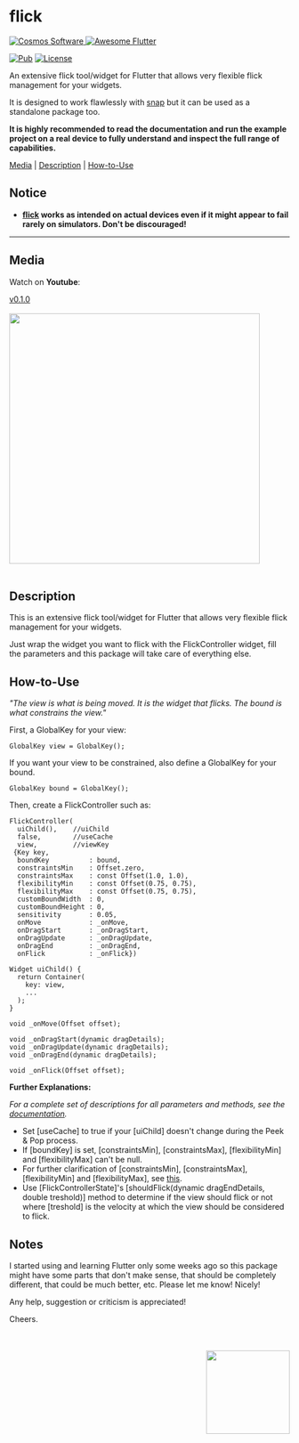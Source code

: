 # flick

[comment]: <> (Badges)
<a href="https://www.cosmossoftware.coffee">
   <img alt="Cosmos Software" src="https://img.shields.io/badge/Cosmos%20Software-Love%20Code-red" />
</a>
<a href="https://github.com/Solido/awesome-flutter">
   <img alt="Awesome Flutter" src="https://img.shields.io/badge/Awesome-Flutter-blue.svg?longCache=true&style=flat-square" />
</a>

[![Pub](https://img.shields.io/pub/v/flick?color=g)](https://pub.dev/packages/flick)
[![License](https://img.shields.io/github/license/aliyigitbireroglu/flutter-flick?color=blue)](https://github.com/aliyigitbireroglu/flutter-flick/blob/master/LICENSE)

[comment]: <> (Introduction)
An extensive flick tool/widget for Flutter that allows very flexible flick management for your widgets. 

It is designed to work flawlessly with [snap](https://pub.dev/packages/snap) but it can be used as a standalone package too. 

**It is highly recommended to read the documentation and run the example project on a real device to fully understand and inspect the full range
 of capabilities.**

[comment]: <> (ToC)
[Media](#media) | [Description](#description) | [How-to-Use](#howtouse)

[comment]: <> (Notice)
## Notice
* **[flick](https://pub.dev/packages/flick) works as intended on actual devices even if it might appear to fail rarely on simulators. Don't be 
discouraged!**
* * *


[comment]: <> (Media)
<a name="media"></a>
## Media

Watch on **Youtube**:

[v0.1.0](https://youtu.be/RJvb7YKIO6g)
<br><br>
<img src="https://www.cosmossoftware.coffee/Common/Portfolio/GIFs/FlutterFlick.gif" height="450" max-height="450"/>
<br><br>


[comment]: <> (Description)
<a name="description"></a>
## Description
This is an extensive flick tool/widget for Flutter that allows very flexible flick management for your widgets. 

Just wrap the widget you want to flick with the FlickController widget, fill the parameters and this package will take care of everything else.


[comment]: <> (How-to-Use)
<a name="howtouse"></a>
## How-to-Use
*"The view is what is being moved. It is the widget that flicks. The bound is what constrains the view."*

First, a GlobalKey for your view: 

```
GlobalKey view = GlobalKey();
```

If you want your view to be constrained, also define a GlobalKey for your bound. 

```
GlobalKey bound = GlobalKey();
```

Then, create a FlickController such as:

```
FlickController(
  uiChild(),    //uiChild
  false,        //useCache
  view,         //viewKey
 {Key key,
  boundKey          : bound,
  constraintsMin    : Offset.zero,
  constraintsMax    : const Offset(1.0, 1.0),
  flexibilityMin    : const Offset(0.75, 0.75),
  flexibilityMax    : const Offset(0.75, 0.75),
  customBoundWidth  : 0,
  customBoundHeight : 0,
  sensitivity       : 0.05,
  onMove            : _onMove,
  onDragStart       : _onDragStart,
  onDragUpdate      : _onDragUpdate,
  onDragEnd         : _onDragEnd,
  onFlick           : _onFlick})

Widget uiChild() {
  return Container(
    key: view,
    ...
  ); 
}

void _onMove(Offset offset);

void _onDragStart(dynamic dragDetails);
void _onDragUpdate(dynamic dragDetails);
void _onDragEnd(dynamic dragDetails);

void _onFlick(Offset offset);
```

**Further Explanations:**

*For a complete set of descriptions for all parameters and methods, see the [documentation](https://pub.dev/documentation/flick/latest/).*

* Set [useCache] to true if your [uiChild] doesn't change during the Peek & Pop process.
* If [boundKey] is set, [constraintsMin], [constraintsMax], [flexibilityMin] and [flexibilityMax] can't be null.
* For further clarification of [constraintsMin], [constraintsMax], [flexibilityMin] and [flexibilityMax], see [this](https://pub.dev/packages/snap#howtouse).
* Use [FlickControllerState]'s [shouldFlick(dynamic dragEndDetails, double treshold)] method to determine if the view should flick or not where 
[treshold] is the velocity at which the view should be considered to flick.


[comment]: <> (Notes)
## Notes
I started using and learning Flutter only some weeks ago so this package might have some parts that don't make sense, that should be completely 
different, that could be much better, etc. Please let me know! Nicely! 

Any help, suggestion or criticism is appreciated! 

Cheers.

[comment]: <> (CosmosSoftware)
<br><br>
<img align="right" src="https://www.cosmossoftware.coffee/Common/Images/CosmosSoftwareIconTransparent.png" width="150" height="150"/>
<br><br>